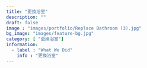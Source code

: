 ```yaml
---
title: "更換浴室"
description: ""
draft: false
image : "images/portfolio/Replace Bathroom (3).jpg"
bg_image: "images/feature-bg.jpg"
category: [ "更換浴室"]
information:
  - label : "What We Did"
    info : "更換浴室"
---
```




